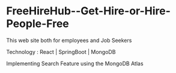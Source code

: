 # FreeHireHub--Get-Hire-or-Hire-People-Free   
This web site both for employees and Job Seekers    

Technology : React | SpringBoot | MongoDB   

Implementing Search Feature using the MongoDB Atlas
